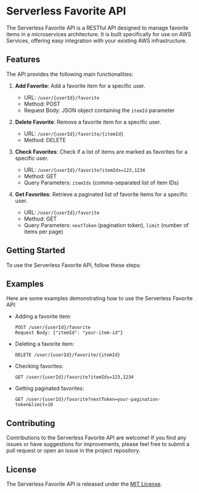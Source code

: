 # Serverless Favorite API

The Serverless Favorite API is a RESTful API designed to manage favorite items in a microservices architecture. It is built specifically for use on AWS Services, offering easy integration with your existing AWS infrastructure.

## Features

The API provides the following main functionalities:

1. **Add Favorite**: Add a favorite item for a specific user.
   - URL: `/user/{userId}/favorite`
   - Method: POST
   - Request Body: JSON object containing the `itemId` parameter

2. **Delete Favorite**: Remove a favorite item for a specific user.
   - URL: `/user/{userId}/favorite/{itemId}`
   - Method: DELETE

3. **Check Favorites**: Check if a list of items are marked as favorites for a specific user.
   - URL: `/user/{userId}/favorite?itemIds=123,1234`
   - Method: GET
   - Query Parameters: `itemIds` (comma-separated list of item IDs)

4. **Get Favorites**: Retrieve a paginated list of favorite items for a specific user.
   - URL: `/user/{userId}/favorite`
   - Method: GET
   - Query Parameters: `nextToken` (pagination token), `limit` (number of items per page)

## Getting Started

To use the Serverless Favorite API, follow these steps:

## Examples

Here are some examples demonstrating how to use the Serverless Favorite API:

- Adding a favorite item:
  ```
  POST /user/{userId}/favorite
  Request Body: {"itemId": "your-item-id"}
  ```

- Deleting a favorite item:
  ```
  DELETE /user/{userId}/favorite/{itemId}
  ```

- Checking favorites:
  ```
  GET /user/{userId}/favorite?itemIds=123,1234
  ```

- Getting paginated favorites:
  ```
  GET /user/{userId}/favorite?nextToken=your-pagination-token&limit=10
  ```

## Contributing

Contributions to the Serverless Favorite API are welcome! If you find any issues or have suggestions for improvements, please feel free to submit a pull request or open an issue in the project repository.

## License

The Serverless Favorite API is released under the [MIT License](LICENSE).
